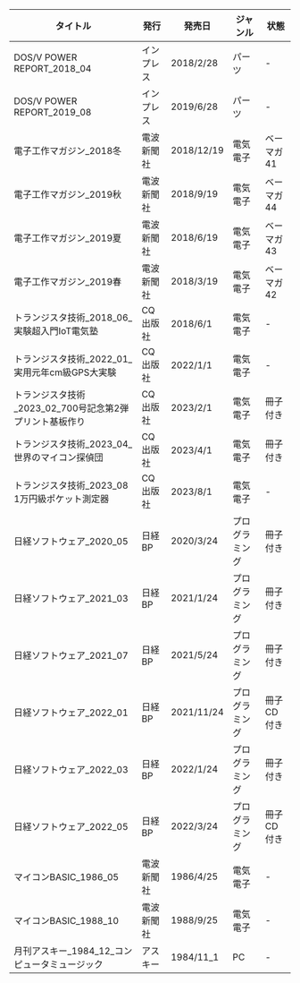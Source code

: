 | タイトル | 発行 | 発売日 | ジャンル | 状態 |
| ---- | ---- | ---- | ---- | ---- |
| DOS/V POWER REPORT_2018_04 | インプレス | 2018/2/28 | パーツ | - |
| DOS/V POWER REPORT_2019_08 | インプレス | 2019/6/28 | パーツ | - |
| 電子工作マガジン_2018冬 | 電波新聞社 | 2018/12/19 | 電気電子 | ベーマガ41 |
| 電子工作マガジン_2019秋 | 電波新聞社 | 2018/9/19 | 電気電子 | ベーマガ44 |
| 電子工作マガジン_2019夏 | 電波新聞社 | 2018/6/19 | 電気電子 | ベーマガ43 |
| 電子工作マガジン_2019春 | 電波新聞社 | 2018/3/19 | 電気電子 | ベーマガ42 |
| トランジスタ技術_2018_06_実験超入門IoT電気塾 | CQ出版社 | 2018/6/1 | 電気電子 | - |
| トランジスタ技術_2022_01_実用元年cm級GPS大実験 | CQ出版社 | 2022/1/1 | 電気電子 | - |
| トランジスタ技術_2023_02_700号記念第2弾 プリント基板作り | CQ出版社 | 2023/2/1 | 電気電子 | 冊子付き |
| トランジスタ技術_2023_04_世界のマイコン探偵団 | CQ出版社 | 2023/4/1 | 電気電子 | 冊子付き |
| トランジスタ技術_2023_08 1万円級ポケット測定器 | CQ出版社 | 2023/8/1 | 電気電子 | - |
| 日経ソフトウェア_2020_05 | 日経BP | 2020/3/24 | プログラミング | 冊子付き |
| 日経ソフトウェア_2021_03 | 日経BP | 2021/1/24 | プログラミング | 冊子付き |
| 日経ソフトウェア_2021_07 | 日経BP | 2021/5/24 | プログラミング | 冊子付き |
| 日経ソフトウェア_2022_01 | 日経BP | 2021/11/24 | プログラミング | 冊子CD付き |
| 日経ソフトウェア_2022_03 | 日経BP | 2022/1/24 | プログラミング | 冊子付き |
| 日経ソフトウェア_2022_05 | 日経BP | 2022/3/24 | プログラミング | 冊子CD付き |
| マイコンBASIC_1986_05 | 電波新聞社 | 1986/4/25 | 電気電子 | - |
| マイコンBASIC_1988_10 | 電波新聞社 | 1988/9/25 | 電気電子 | - |
| 月刊アスキー_1984_12_コンピュータミュージック | アスキー | 1984/11_1 | PC | - |
